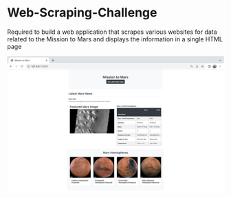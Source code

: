 # Web-Scraping-Challenge
Required to build a web application that scrapes various websites for data related to the Mission to Mars and displays the information in a single HTML page 

![alt text](https://github.com/fbrowther/Web-Scraping-Challenge/blob/main/Deployed%20Webscraping%20App%20Page.png)

